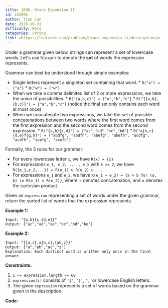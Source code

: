 ```yaml
---
title: 1096. Brace Expansion II
id: id1096
author: Tian Jun
date: 2020-10-31
difficulty: Hard
categories: String
link: <https://leetcode.com/problems/brace-expansion-ii/description/>
---
```


Under a grammar given below, strings can represent a set of lowercase words.
Let's use `R(expr)` to denote the **set** of words the expression represents.

Grammar can best be understood through simple examples:

  * Single letters represent a singleton set containing that word.     * `R("a") = {"a"}`    * `R("w") = {"w"}`
  * When we take a comma delimited list of 2 or more expressions, we take the union of possibilities.     * `R("{a,b,c}") = {"a","b","c"}`    * `R("{{a,b},{b,c}}") = {"a","b","c"}` (notice the final set only contains each word at most once)
  * When we concatenate two expressions, we take the set of possible concatenations between two words where the first word comes from the first expression and the second word comes from the second expression.     * `R("{a,b}{c,d}") = {"ac","ad","bc","bd"}`    * `R("a{b,c}{d,e}f{g,h}") = {"abdfg", "abdfh", "abefg", "abefh", "acdfg", "acdfh", "acefg", "acefh"}`

Formally, the 3 rules for our grammar:

  * For every lowercase letter `x`, we have `R(x) = {x}`
  * For expressions `e_1, e_2, ... , e_k` with `k >= 2`, we have `R({e_1,e_2,...}) = R(e_1) ∪ R(e_2) ∪ ...`
  * For expressions `e_1` and `e_2`, we have `R(e_1 + e_2) = {a + b for (a, b) in R(e_1) × R(e_2)}`, where + denotes concatenation, and × denotes the cartesian product.

Given an `expression` representing a set of words under the given grammar,
return the sorted list of words that the expression represents.



**Example 1:**
            
	Input: "{a,b}{c,{d,e}}"    
	Output: ["ac","ad","ae","bc","bd","be"]    

**Example 2:**
            
	Input: "{{a,z},a{b,c},{ab,z}}"    
	Output: ["a","ab","ac","z"]    
	Explanation: Each distinct word is written only once in the final answer.    



**Constraints:**

  1. `1 <= expression.length <= 60`
  2. `expression[i]` consists of `'{'`, `'}'`, `','`or lowercase English letters.
  3. The given `expression` represents a set of words based on the grammar given in the description.


**Code:**
